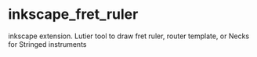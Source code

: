 # inkscape_fret_ruler
inkscape extension. Lutier tool to draw fret ruler, router template, or Necks for Stringed instruments
